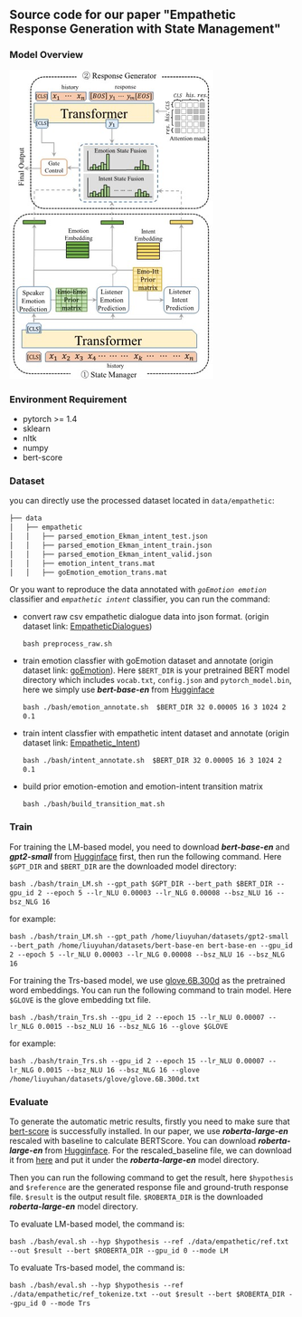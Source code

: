 ## Source code for our paper "Empathetic Response Generation with State Management"

### Model Overview
![model](./img/model_arch_crop.jpg)


### Environment Requirement
- pytorch >= 1.4
- sklearn
- nltk
- numpy
- bert-score


### Dataset
you can directly use the processed dataset located in `data/empathetic`:
```
├── data
│   ├── empathetic
│   │   ├── parsed_emotion_Ekman_intent_test.json
│   │   ├── parsed_emotion_Ekman_intent_train.json
│   │   ├── parsed_emotion_Ekman_intent_valid.json
│   │   ├── emotion_intent_trans.mat
│   │   ├── goEmotion_emotion_trans.mat
```

Or you want to reproduce the data annotated with *`goEmotion emotion`* classifier and *`empathetic intent`* classifier, you can run the command:

- convert raw csv empathetic dialogue data into json format. (origin dataset link: [EmpatheticDialogues](https://github.com/facebookresearch/EmpatheticDialogues))
    ```shell
    bash preprocess_raw.sh
    ```

- train emotion classfier with goEmotion dataset and annotate (origin dataset link: [goEmotion](https://github.com/google-research/google-research/tree/master/goemotions)). Here `$BERT_DIR` is your pretrained BERT model directory which includes `vocab.txt`, `config.json` and `pytorch_model.bin`, here we simply use ***bert-base-en*** from [Hugginface](https://github.com/huggingface/transformers)
    ```shell
    bash ./bash/emotion_annotate.sh  $BERT_DIR 32 0.00005 16 3 1024 2 0.1
    ```


- train intent classfier with empathetic intent dataset and annotate (origin dataset link: [Empathetic_Intent](https://github.com/anuradha1992/EmpatheticIntents))
    ```shell
    bash ./bash/intent_annotate.sh  $BERT_DIR 32 0.00005 16 3 1024 2 0.1
    ```


- build prior emotion-emotion and emotion-intent transition matrix
    ```shell
    bash ./bash/build_transition_mat.sh
    ```

### Train
For training the LM-based model, you need to download ***bert-base-en*** and ***gpt2-small*** from [Hugginface](https://github.com/huggingface/transformers) first, then run the following command. Here `$GPT_DIR` and `$BERT_DIR` are the downloaded model directory:
```shell
bash ./bash/train_LM.sh --gpt_path $GPT_DIR --bert_path $BERT_DIR --gpu_id 2 --epoch 5 --lr_NLU 0.00003 --lr_NLG 0.00008 --bsz_NLU 16 --bsz_NLG 16
```
for example:
```shell
bash ./bash/train_LM.sh --gpt_path /home/liuyuhan/datasets/gpt2-small --bert_path /home/liuyuhan/datasets/bert-base-en bert-base-en --gpu_id 2 --epoch 5 --lr_NLU 0.00003 --lr_NLG 0.00008 --bsz_NLU 16 --bsz_NLG 16
```

For training the Trs-based model, we use [glove.6B.300d](https://nlp.stanford.edu/projects/glove/) as the pretrained word embeddings. You can run the following command to train model. Here `$GLOVE` is the glove embedding txt file.
```shell
bash ./bash/train_Trs.sh --gpu_id 2 --epoch 15 --lr_NLU 0.00007 --lr_NLG 0.0015 --bsz_NLU 16 --bsz_NLG 16 --glove $GLOVE
```

for example:
```
bash ./bash/train_Trs.sh --gpu_id 2 --epoch 15 --lr_NLU 0.00007 --lr_NLG 0.0015 --bsz_NLU 16 --bsz_NLG 16 --glove /home/liuyuhan/datasets/glove/glove.6B.300d.txt
```

### Evaluate
To generate the automatic metric results, firstly you need to make sure that [bert-score](https://github.com/Tiiiger/bert_score) is successfully installed. In our paper, we use ***roberta-large-en*** rescaled with baseline to calculate BERTScore. You can download ***roberta-large-en*** from [Hugginface](https://github.com/huggingface/transformers). For the rescaled_baseline file, we can download it from [here](https://github.com/Tiiiger/bert_score/blob/master/bert_score/rescale_baseline/en/roberta-large.tsv) and put it under the ***roberta-large-en*** model directory. 

Then you can run the following command to get the result, here `$hypothesis` and `$reference` are the generated response file and ground-truth response file. `$result` is the output result file. `$ROBERTA_DIR` is the downloaded ***roberta-large-en*** model directory.

To evaluate LM-based model, the command is:
```shell
bash ./bash/eval.sh --hyp $hypothesis --ref ./data/empathetic/ref.txt --out $result --bert $ROBERTA_DIR --gpu_id 0 --mode LM
```

To evaluate Trs-based model, the command is:
```shell
bash ./bash/eval.sh --hyp $hypothesis --ref ./data/empathetic/ref_tokenize.txt --out $result --bert $ROBERTA_DIR --gpu_id 0 --mode Trs
```
